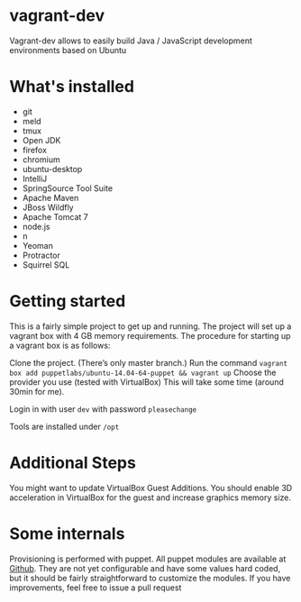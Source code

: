 vagrant-dev
===========

Vagrant-dev allows to easily build Java / JavaScript development environments based on Ubuntu 

What's installed
================

* git
* meld
* tmux
* Open JDK
* firefox
* chromium
* ubuntu-desktop
* IntelliJ
* SpringSource Tool Suite
* Apache Maven 
* JBoss Wildfly
* Apache Tomcat 7
* node.js
* n
* Yeoman
* Protractor
* Squirrel SQL

Getting started
===============

This is a fairly simple project to get up and running.
The project will set up a vagrant box with 4 GB memory requirements.
The procedure for starting up a vagrant box is as follows:

Clone the project. (There’s only master branch.)
Run the command `vagrant box add puppetlabs/ubuntu-14.04-64-puppet && vagrant up`
Choose the provider you use (tested with VirtualBox)
This will take some time (around 30min for me).

Login in with user `dev` with password `pleasechange`

Tools are installed under `/opt`


Additional Steps
================
You might want to update VirtualBox Guest Additions. You should enable 3D acceleration in VirtualBox for the guest and increase graphics memory size.


Some internals
==============
Provisioning is performed with puppet. All puppet modules are available at [Github](https://github.com/rattermeyer).
They are not yet configurable and have some values hard coded, but it should be fairly straightforward to customize the modules.
If you have improvements, feel free to issue a pull request
